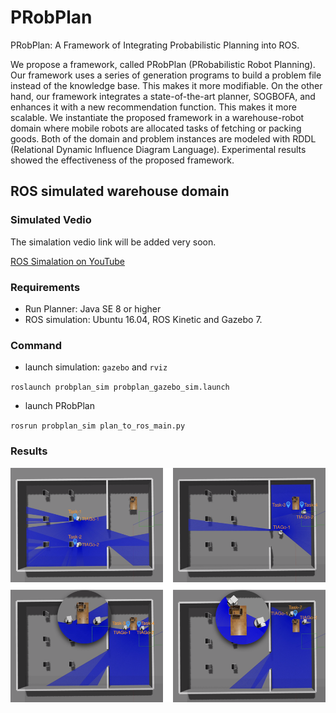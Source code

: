 # PRobPlan

PRobPlan: A Framework of Integrating Probabilistic Planning into ROS.

We propose a framework, called PRobPlan (PRobabilistic Robot Planning). Our framework uses a series of generation programs to build a problem file instead of the knowledge base. This makes it more modifiable. On the other hand, our framework integrates a state-of-the-art planner, SOGBOFA, and enhances it with a new recommendation function. This makes it more scalable. We instantiate the proposed framework in a warehouse-robot domain where mobile robots are allocated tasks of fetching or packing goods. Both of the domain and problem instances are modeled with RDDL (Relational Dynamic Influence Diagram Language). Experimental results showed the effectiveness of the proposed framework. 

## ROS simulated warehouse domain 

###  Simulated Vedio

The simalation vedio link will be added very soon.

[ROS Simalation on YouTube](https://youtu.be/mmgoIH_CILo)


### Requirements

- Run Planner: Java SE 8 or higher
- ROS simulation: Ubuntu 16.04, ROS Kinetic and Gazebo 7.


### Command

- launch simulation: `gazebo` and `rviz`

`roslaunch probplan_sim probplan_gazebo_sim.launch`


- launch PRobPlan

`rosrun probplan_sim plan_to_ros_main.py`

### Results

![task](./warehouse-robot-domain/pics/mult_2x2_sim_task.png)





